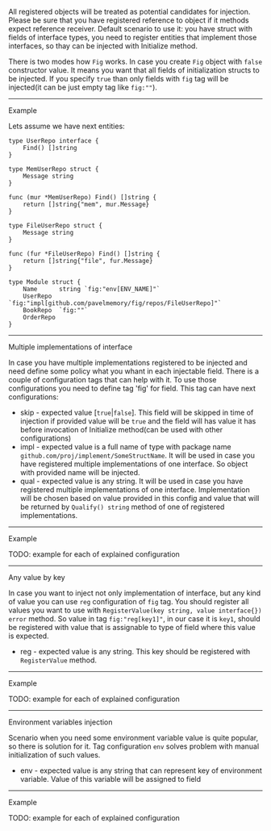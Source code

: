 All registered objects will be treated as potential candidates
for injection.
Please be sure that you have registered reference to object
if it methods expect reference receiver.
Default scenario to use it: you have struct with fields of
interface types, you need to register entities that implement
those interfaces, so thay can be injected with Initialize method.

There is two modes how `Fig` works. In case you create `Fig` object
with `false` constructor value. It means you want that all fields
of initialization structs to be injected. If you specify `true`
 than only fields with `fig` tag will be injected(it can be just empty
 tag like `fig:""`).

***
Example

Lets assume we have next entities:
```
type UserRepo interface {
    Find() []string
}

type MemUserRepo struct {
    Message string
}

func (mur *MemUserRepo) Find() []string {
    return []string{"mem", mur.Message}
}

type FileUserRepo struct {
    Message string
}

func (fur *FileUserRepo) Find() []string {
    return []string{"file", fur.Message}
}

type Module struct {
    Name      string `fig:"env[ENV_NAME]"`
    UserRepo  `fig:"impl[github.com/pavelmemory/fig/repos/FileUserRepo]"`
    BookRepo  `fig:""`
    OrderRepo
}
```


****
Multiple implementations of interface

In case you have multiple implementations registered to be injected and need define some policy what you whant in each injectable field.
There is a couple of configuration tags that can help with it.
To use those configurations you need to define tag 'fig' for field.
This tag can have next configurations:
- skip - expected value [`true`|`false`].
This field will be skipped in time of injection
if provided value will be `true` and the field will
has value it has before invocation of Initialize
method(can be used with other configurations)
- impl - expected value is a full name of type with
package name `github.com/proj/implement/SomeStructName`.
It will be used in case you have registered multiple
implementations of one interface. So object with provided
name will be injected.
- qual - expected value is any string. It will be used
in case you have registered multiple implementations
of one interface. Implementation will be chosen based on
value provided in this config and value that will be
returned by `Qualify() string` method of one of
registered implementations.

***
Example

TODO: example for each of explained configuration

****
Any value by key

In case you want to inject not only implementation of interface, but
any kind of value you can use `reg` configuration of `fig` tag.
You should register all values you want to use with
`RegisterValue(key string, value interface{}) error` method.
So value in tag `fig:"reg[key1]"`, in our case it is `key1`, should
be registered with value that is assignable to type of field where
this value is expected.
- reg - expected value is any string. This key should be
registered with `RegisterValue` method.

***
Example

TODO: example for each of explained configuration

***
Environment variables injection

Scenario when you need some environment variable value is quite
popular, so there is solution for it. Tag configuration `env` solves
problem with manual initialization of such values.
- env - expected value is any string that can represent key of
environment variable. Value of this variable will be assigned to field

***
Example

TODO: example for each of explained configuration
